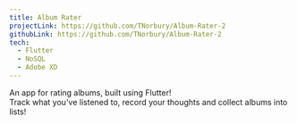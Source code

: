 ```yaml
---
title: Album Rater
projectLink: https://github.com/TNorbury/Album-Rater-2
githubLink: https://github.com/TNorbury/Album-Rater-2
tech:
  - Flutter
  - NoSQL
  - Adobe XD
---
```


An app for rating albums, built using Flutter!  
Track what you've listened to, record your thoughts and collect albums into lists!
